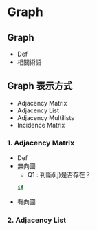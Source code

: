# Graph
## Graph
* Def
* 相關術語
## Graph 表示方式
* Adjacency Matrix
* Adjacency List
* Adjacency Multilists
* Incidence Matrix
### 1. Adjacency Matrix
* Def
* 無向圖
  * Q1 : 判斷(i,j)是否存在？
  ```C#
  if
  
  ```
* 有向圖
### 2. Adjacency List
